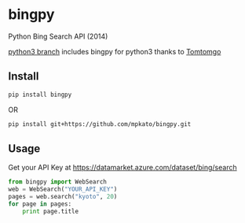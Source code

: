 bingpy
======

Python Bing Search API (2014)

[python3 branch](https://github.com/mpkato/bingpy/tree/python3) includes bingpy for python3 thanks to [Tomtomgo](https://github.com/Tomtomgo)

Install
------
```bash
pip install bingpy
```

OR

```bash
pip install git+https://github.com/mpkato/bingpy.git
```


Usage
------
Get your API Key at https://datamarket.azure.com/dataset/bing/search

```python
from bingpy import WebSearch
web = WebSearch("YOUR_API_KEY")
pages = web.search("kyoto", 20)
for page in pages:
    print page.title
```
